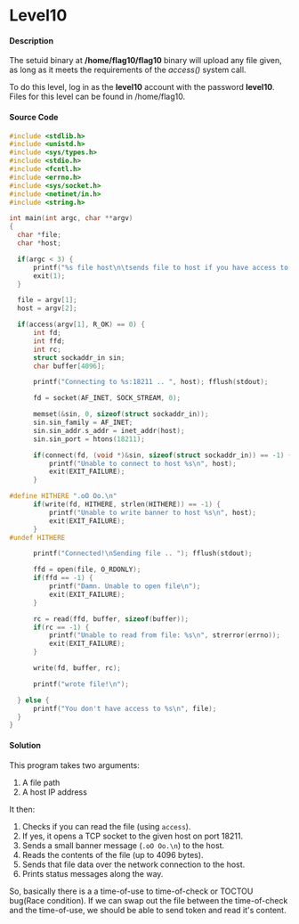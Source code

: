 # Level10

#### Description

The setuid binary at **/home/flag10/flag10** binary will upload any file given, as long as it meets the requirements of the _access()_ system call.

To do this level, log in as the **level10** account with the password **level10**. Files for this level can be found in /home/flag10.

#### Source Code

```c
#include <stdlib.h>
#include <unistd.h>
#include <sys/types.h>
#include <stdio.h>
#include <fcntl.h>
#include <errno.h>
#include <sys/socket.h>
#include <netinet/in.h>
#include <string.h>

int main(int argc, char **argv)
{
  char *file;
  char *host;

  if(argc < 3) {
      printf("%s file host\n\tsends file to host if you have access to it\n", argv[0]);
      exit(1);
  }

  file = argv[1];
  host = argv[2];

  if(access(argv[1], R_OK) == 0) {
      int fd;
      int ffd;
      int rc;
      struct sockaddr_in sin;
      char buffer[4096];

      printf("Connecting to %s:18211 .. ", host); fflush(stdout);

      fd = socket(AF_INET, SOCK_STREAM, 0);

      memset(&sin, 0, sizeof(struct sockaddr_in));
      sin.sin_family = AF_INET;
      sin.sin_addr.s_addr = inet_addr(host);
      sin.sin_port = htons(18211);

      if(connect(fd, (void *)&sin, sizeof(struct sockaddr_in)) == -1) {
          printf("Unable to connect to host %s\n", host);
          exit(EXIT_FAILURE);
      }

#define HITHERE ".oO Oo.\n"
      if(write(fd, HITHERE, strlen(HITHERE)) == -1) {
          printf("Unable to write banner to host %s\n", host);
          exit(EXIT_FAILURE);
      }
#undef HITHERE

      printf("Connected!\nSending file .. "); fflush(stdout);

      ffd = open(file, O_RDONLY);
      if(ffd == -1) {
          printf("Damn. Unable to open file\n");
          exit(EXIT_FAILURE);
      }

      rc = read(ffd, buffer, sizeof(buffer));
      if(rc == -1) {
          printf("Unable to read from file: %s\n", strerror(errno));
          exit(EXIT_FAILURE);
      }

      write(fd, buffer, rc);

      printf("wrote file!\n");

  } else {
      printf("You don't have access to %s\n", file);
  }
}
```

#### Solution

This program takes two arguments:

1. A file path
2. A host IP address

It then:

1. Checks if you can read the file (using `access`).
2. If yes, it opens a TCP socket to the given host on port 18211.
3. Sends a small banner message (`.oO Oo.\n`) to the host.
4. Reads the contents of the file (up to 4096 bytes).
5. Sends that file data over the network connection to the host.
6. Prints status messages along the way.

So, basically there is a a time-of-use to time-of-check or TOCTOU bug(Race condition). If we can swap out the file between the time-of-check and the time-of-use, we should be able to send token and read it's content.

